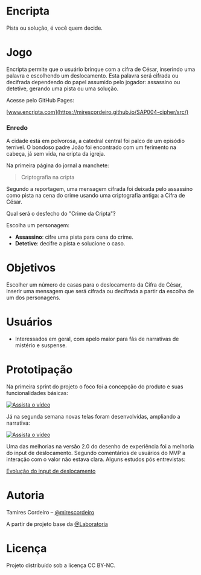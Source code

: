 # Encripta
Pista ou solução, é você quem decide.

# Jogo

Encripta permite que o usuário brinque com a cifra de César, inserindo uma palavra e escolhendo um deslocamento. Esta palavra será cifrada ou decifrada dependendo do papel assumido pelo jogador: assassino ou detetive, gerando uma pista ou uma solução.

Acesse pelo GitHub Pages:

[www.encripta.com](https://mirescordeiro.github.io/SAP004-cipher/src/) 

### Enredo

A cidade está em polvorosa, a catedral central foi palco de um episódio terrível. O bondoso padre João foi encontrado com um ferimento na cabeça, já sem vida, na cripta da igreja. 

Na primeira página do jornal a manchete: 

> Criptografia na cripta

Segundo a reportagem, uma mensagem cifrada foi deixada pelo assassino como pista na cena do crime usando uma criptografia antiga: a Cifra de César. 

Qual será o desfecho do "Crime da Cripta"?

Escolha um personagem:
- **Assassino**: cifre uma pista para cena do crime. 
- **Detetive**: decifre a pista e solucione o caso.

# Objetivos

Escolher um número de casas para o deslocamento da Cifra de César, inserir uma mensagem que será cifrada ou decifrada a partir da escolha de um dos personagens.

# Usuários

- Interessados em geral, com apelo maior para fãs de narrativas de mistério e suspense.

# Prototipação

Na primeira sprint do projeto o foco foi a concepção do produto e suas funcionalidades básicas:

[![Assista o vídeo](https://img.youtube.com/vi/il1v-E9n3sw/mqdefault.jpg)](https://youtu.be/il1v-E9n3sw)

Já na segunda semana novas telas foram desenvolvidas, ampliando a narrativa: 

[![Assista o vídeo](https://img.youtube.com/vi/_CVs5bAyc4o/mqdefault.jpg)](https://youtu.be/_CVs5bAyc4o)

Uma das melhorias na versão 2.0 do desenho de experiência foi a melhoria do input de deslocamento.
Segundo comentários de usuários do MVP a interação com o valor não estava clara. Alguns estudos pós entrevistas:

[Evolução do input de deslocamento](img/estudos_input_deslocamento.png)


# Autoria

Tamires Cordeiro – [@mirescordeiro](https://twitter.com/mirescordeiro)

A partir de projeto base da [@Laboratoria](https://github.com/Laboratoria)

# Licença

Projeto distribuído sob a licença CC BY-NC.